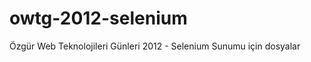 owtg-2012-selenium
==================

Özgür Web Teknolojileri Günleri 2012 - Selenium Sunumu için dosyalar